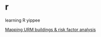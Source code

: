 # r
learning R yippee

[Mapping URM buildings & risk factor analysis](https://the-sink.github.io/r/urm-mapping.html)
